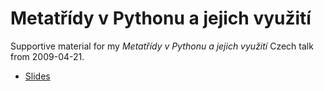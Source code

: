 Metatřídy v Pythonu a jejich využití
====================================

Supportive material for my *Metatřídy v Pythonu a jejich využití* Czech talk from 2009-04-21.

* [Slides](https://github.com/s3rvac/talks/raw/master/2009-04-21-Metatridy-v-Pythonu-a-jejich-vyuziti/slides.pdf)

